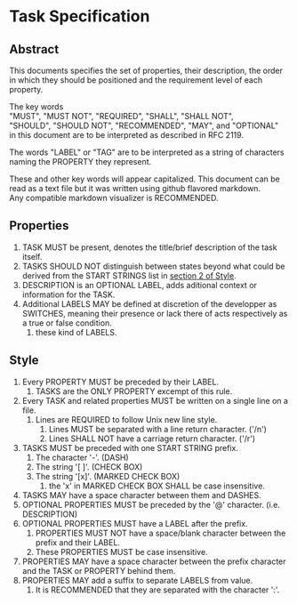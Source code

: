 # Task Specification

## Abstract

This documents specifies the set of properties, their description, the order in which they should be positioned and the requirement level of each property.  

The key words  
"MUST", "MUST NOT", "REQUIRED", "SHALL", "SHALL NOT",  
"SHOULD", "SHOULD NOT", "RECOMMENDED",  "MAY", and "OPTIONAL"  
in this document are to be interpreted as described in RFC 2119.

The words "LABEL" or "TAG" are to be interpreted as a string of characters naming the PROPERTY they represent.

These and other key words will appear capitalized.
This document can be read as a text file but it was written using github flavored markdown.  
Any compatible markdown visualizer is RECOMMENDED.

## Properties

1. TASK MUST be present, denotes the title/brief description of the task itself.
2. TASKS SHOULD NOT distinguish between states beyond what could be derived from the START STRINGS list in [section 2 of Style](##Style).
3. DESCRIPTION is an OPTIONAL LABEL, adds aditional context or information for the TASK.
4. Additional LABELS MAY be defined at discretion of the developper as SWITCHES, meaning their presence or lack there of acts respectively as a true or false condition.
   1. these kind of LABELS.

## Style

1. Every PROPERTY MUST be preceded by their LABEL.
   1. TASKS are the ONLY PROPERTY excempt of this rule.
2. Every TASK and related properties MUST be written on a single line on a file.
   1. Lines are REQUIRED to follow Unix new line style.
      1. Lines MUST be separated with a line return character. ('/n')
      2. Lines SHALL NOT have a carriage return character. ('/r')
3. TASKS MUST be preceded with one START STRING prefix.
   1. The character '-'. (DASH)
   2. The string '[ ]'. (CHECK BOX)
   3. The string '[x]'. (MARKED CHECK BOX)
      1. the 'x' in MARKED CHECK BOX SHALL be case insensitive.
4. TASKS MAY have a space character between them and DASHES.
5. OPTIONAL PROPERTIES MUST be preceded by the '@' character. (i.e. DESCRIPTION)
6. OPTIONAL PROPERTIES MUST have a LABEL after the prefix.
   1. PROPERTIES MUST NOT have a space/blank character between the prefix and their LABEL.
   2. These PROPERTIES MUST be case insensitive.
7. PROPERTIES MAY have a space character between the prefix character and the TASK or PROPERTY behind them.
8. PROPERTIES  MAY add a suffix to separate LABELS from value.
   1. It is RECOMMENDED that they are separated with the character ':'.
